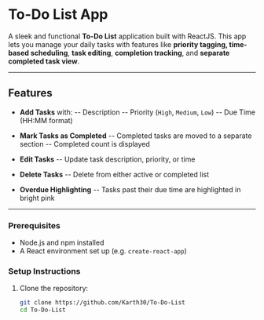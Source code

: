# To-Do List App

A sleek and functional **To-Do List** application built with ReactJS. This app lets you manage your daily tasks with features like **priority tagging, time-based scheduling**, **task editing**, **completion tracking**, and **separate completed task view**.

---

##  Features

-  **Add Tasks** with:
  -- Description
  -- Priority (`High`, `Medium`, `Low`)
  -- Due Time (HH:MM format)

-  **Mark Tasks as Completed**
  -- Completed tasks are moved to a separate section
  -- Completed count is displayed

-  **Edit Tasks**
  -- Update task description, priority, or time

-  **Delete Tasks**
  -- Delete from either active or completed list

-  **Overdue Highlighting**
  -- Tasks past their due time are highlighted in bright pink

---


### Prerequisites

- Node.js and npm installed
- A React environment set up (e.g. `create-react-app`)

### Setup Instructions

1. Clone the repository:
   ```bash
   git clone https://github.com/Karth30/To-Do-List
   cd To-Do-List

